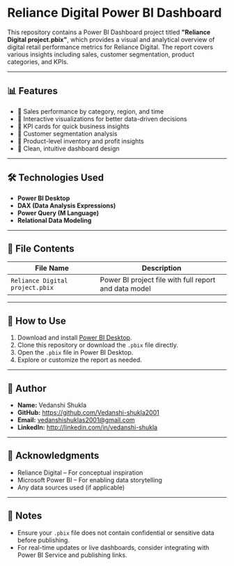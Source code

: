 # Reliance Digital Power BI Dashboard

This repository contains a Power BI Dashboard project titled **"Reliance Digital project.pbix"**, which provides a visual and analytical overview of digital retail performance metrics for Reliance Digital. The report covers various insights including sales, customer segmentation, product categories, and KPIs.

---

## 📊 Features

- 🔹 Sales performance by category, region, and time
- 🔹 Interactive visualizations for better data-driven decisions
- 🔹 KPI cards for quick business insights
- 🔹 Customer segmentation analysis
- 🔹 Product-level inventory and profit insights
- 🔹 Clean, intuitive dashboard design

---

## 🛠️ Technologies Used

- **Power BI Desktop**
- **DAX (Data Analysis Expressions)**
- **Power Query (M Language)**
- **Relational Data Modeling**

---

## 📁 File Contents

| File Name                       | Description                           |
|--------------------------------|---------------------------------------|
| `Reliance Digital project.pbix` | Power BI project file with full report and data model |

---

## 🚀 How to Use

1. Download and install [Power BI Desktop](https://powerbi.microsoft.com/desktop/).
2. Clone this repository or download the `.pbix` file directly.
3. Open the `.pbix` file in Power BI Desktop.
4. Explore or customize the report as needed.

---

## 👤 Author

- **Name:** Vedanshi Shukla
- **GitHub:** https://github.com/Vedanshi-shukla2001
- **Email:** vedanshishuklas2001@gmail.com 
- **LinkedIn:** http://linkedin.com/in/vedanshi-shukla

---

## 🙌 Acknowledgments

- Reliance Digital – For conceptual inspiration
- Microsoft Power BI – For enabling data storytelling
- Any data sources used (if applicable)

---

## 📌 Notes

- Ensure your `.pbix` file does not contain confidential or sensitive data before publishing.
- For real-time updates or live dashboards, consider integrating with Power BI Service and publishing links.
